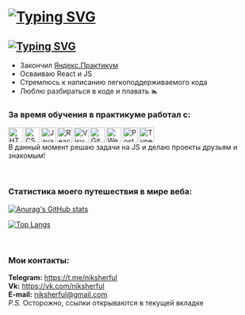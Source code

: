 # [![Typing SVG](https://readme-typing-svg.herokuapp.com?font=Fira+Code&duration=3000&pause=4000&width=435&lines=%D0%9F%D1%80%D0%B8%D0%B2%D0%B5%D1%82!+%D0%AF+-+%D0%9D%D0%B8%D0%BA%D0%B8%D1%82%D0%B0)](https://git.io/typing-svg)
## [![Typing SVG](https://readme-typing-svg.herokuapp.com?font=Fira+Code&duration=3000&pause=4000&width=435&lines=%D0%9D%D0%B0%D1%87%D0%B8%D0%BD%D0%B0%D1%8E%D1%89%D0%B8%D0%B9+%D1%84%D1%80%D0%BE%D0%BD%D1%82%D0%B5%D0%BD%D0%B4-%D1%80%D0%B0%D0%B7%D1%80%D0%B0%D0%B1%D0%BE%D1%82%D1%87%D0%B8%D0%BA)](https://git.io/typing-svg)

- Закончил <a href="https://practicum.yandex.ru">Яндекс.Практикум</a>
- Осваиваю React и JS
- Стремлюсь к написанию легкоподдерживаемого кода
- Люблю разбираться в коде и плавать 🏊 

### За время обучения в практикуме работал с:

<img align="left" alt="HTML" width ="30px" src="https://upload.wikimedia.org/wikipedia/commons/thumb/2/21/Devicon-html5-plain-wordmark.svg/1024px-Devicon-html5-plain-wordmark.svg.png">
<img align="left" alt="CSS" width="30px" src="https://cdn-icons-png.flaticon.com/512/732/732190.png">
<img align="left" alt="JavaScript" width="30px" src="https://www.cischool.ru/wp-content/uploads/2021/04/Depositphotos_41138921_l-2015.jpg">
<img align="left" alt="React" width="30px" src="https://magantigroupllc.com/images/tech-logos/react-native.png">
<img align="left" alt="VisualStudioCode" width="30px" src="https://miro.medium.com/max/1200/1*AmHbL-hnvRD6JJGruVu64A.png">
<img align="left" alt="GitHub" width="30px" src="https://cdn-icons-png.flaticon.com/512/25/25231.png">
<img align="left" alt="Webpack" width="30px" src="https://raw.githubusercontent.com/webpack/media/master/logo/icon-square-big.png">
<img align="left" alt="Postman" width="30px" src="https://cdn.worldvectorlogo.com/logos/postman.svg">
<img align="left" alt="TypeScript" width="30px" src="https://upload.wikimedia.org/wikipedia/commons/thumb/4/4c/Typescript_logo_2020.svg/512px-Typescript_logo_2020.svg.png">

<br />

В данный момент решаю задачи на JS и делаю проекты друзьям и знакомым!

<br />

### Статистика моего путешествия в мире веба:

[![Anurag's GitHub stats](https://github-readme-stats.vercel.app/api?username=ShcherbinaNick)](https://github.com/anuraghazra/github-readme-stats)

[![Top Langs](https://github-readme-stats.vercel.app/api/top-langs/?username=ShcherbinaNick&layout=compact)](https://github.com/anuraghazra/github-readme-stats)

<br />

### Мои контакты:

**Telegram:** <a href="https://t.me/niksherful" target="_blank">https://t.me/niksherful</a> <br />
**Vk:** <a href="https://vk.com/niksherful" target="_blank">https://vk.com/niksherful</a> <br />
**E-mail:** niksherful@gmail.com <br />
_P.S._
Осторожно, ссылки открываются в текущей вкладке

